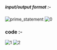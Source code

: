 
##### input/output format :- 
![prime_statement](https://user-images.githubusercontent.com/103374718/233767877-8eb5d521-47b2-4797-b1b3-e71f8e655052.png)
![0](https://user-images.githubusercontent.com/103374718/233767993-0ead055f-14a2-4921-bd58-1b0ac4055d7c.jpg)

### code :- 
![1](https://user-images.githubusercontent.com/103374718/233767998-688210f5-7503-4783-947b-c01463aed516.jpg)
![2](https://user-images.githubusercontent.com/103374718/233767999-12651af8-fdcb-4a23-ae87-5ab5a80f3e6c.jpg)
